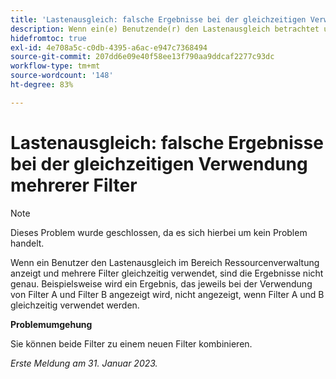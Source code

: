 ```yaml
---
title: 'Lastenausgleich: falsche Ergebnisse bei der gleichzeitigen Verwendung mehrerer Filter'
description: Wenn ein(e) Benutzende(r) den Lastenausgleich betrachtet und mehrere Filter gleichzeitig verwendet, sind die Ergebnisse falsch. Beispielsweise wird ein Ergebnis, das jeweils bei der Verwendung von Filter A und Filter B angezeigt wird, nicht angezeigt, wenn Filter A und B gleichzeitig verwendet werden.
hidefromtoc: true
exl-id: 4e708a5c-c0db-4395-a6ac-e947c7368494
source-git-commit: 207dd6e09e40f58ee13f790aa9ddcaf2277c93dc
workflow-type: tm+mt
source-wordcount: '148'
ht-degree: 83%

---
```


# Lastenausgleich: falsche Ergebnisse bei der gleichzeitigen Verwendung mehrerer Filter

>[!NOTE]
>
>Dieses Problem wurde geschlossen, da es sich hierbei um kein Problem handelt.

Wenn ein Benutzer den Lastenausgleich im Bereich Ressourcenverwaltung anzeigt und mehrere Filter gleichzeitig verwendet, sind die Ergebnisse nicht genau. Beispielsweise wird ein Ergebnis, das jeweils bei der Verwendung von Filter A und Filter B angezeigt wird, nicht angezeigt, wenn Filter A und B gleichzeitig verwendet werden.

**Problemumgehung**

Sie können beide Filter zu einem neuen Filter kombinieren.

_Erste Meldung am 31. Januar 2023._
